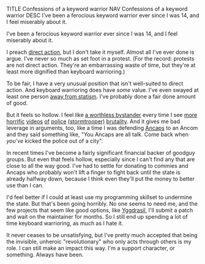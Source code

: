TITLE Confessions of a keyword warrior
NAV Confessions of a keyword warrior
DESC I've been a ferocious keyword warrior ever since I was 14, and I feel miserably about it.

I've been a ferocious keyword warrior ever since I was 14, and I feel miserably about it.

I preach [direct action](/protagonism/revolution), but I don't take it myself. Almost all I've ever done is argue. I've never so much as set foot in a protest. (For the record: protests are not direct action. They're an embarrassing waste of time, but they're at least more dignified than keyboard warrioring.)

To be fair, I have a very unusual position that isn't well-suited to direct action. And keyboard warrioring does have *some* value. I've even swayed at least one person [away from statism](/protagonism/anarchism). I've probably done a fair done amount of good.

But it feels so hollow. I feel like [a worthless bystander](bystander) every time I see [more](https://thefreethoughtproject.com/cops-yank-woman-from-shower-humiliate-her/) [horrific](https://www.counterpunch.org/2019/04/12/his-name-was-ozzy-and-he-was-murdered-by-the-police/) [videos](https://twitter.com/DerenicByrd/status/1258210989733933056) [of](https://twitter.com/DC_Draino/status/1252760509113344002) [police](https://reason.com/2020/04/27/undercover-cops-arrest-2-women-for-operating-home-beauty-businesses-in-violation-of-coronavirus-lockdown-order/) [(stormtrooper)](https://thefreethoughtproject.com/parents-seek-reparations-electric-shock/) [brutality](https://twitter.com/wyattreed13/status/1275674426697232387). And it gives me bad leverage in arguments, too, like a time I was defending [Ancaps](/argument/faction_ancap) to an Ancom and they said something like, "You Ancaps are all talk. Come back when *you've* kicked the police out of a city".

In recent times I've become a fairly significant financial backer of goodguy groups. But even that feels hollow, especially since I can't find any that are close to all the way good. I've had to settle for donating to commies and Ancaps who probably won't lift a finger to fight back until the state is already halfway down, because I think even they'll put the money to better use than I can.

I'd feel better if I could at least use my programming skillset to undermine the state. But that's been going horribly. No one seems to need me, and the few projects that seem like good options, like [Yggdrasil](https://yggdrasil-network.github.io), I'll submit a patch and wait on the maintainer for months. So I still end up spending a lot of time keyboard warrioring, as much as I hate it.

It never ceases to be unsatisfying, but I've pretty much accepted that being the invisible, unheroic "revolutionary" who only acts through others is my role. I can still make an impact this way. I'm a support character, or something. Always have been.
